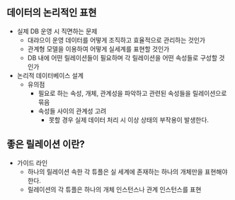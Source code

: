 ## 데이터의 논리적인 표현
* 실제 DB 운영 시 직면하는 문제
	* 대랴으이 운영 데이터를 어떻게 조직하고 효율적으로 관리하는 것인가
	* 관계형 모델을 이용하여 어떻게 실세계를 표현할 것인가
	* DB 내에 어떤 릴레이션들이 필요하며 각 릴레이션을 어떤 속성들로 구성할 것인가
* 논리적 데이터베이스 설계
	* 유의점
		* 필요로 하는 속성, 개체, 관계성을 파악하고 관련된 속성들을 릴레이션으로 묶음
		* 속성들 사이의 관계성 고려
			* 못할 경우 실제 데이터 처리 시 이상 상태의 부작용이 발생한다.

## 좋은 릴레이션 이란?
- 가이드 라인
	- 하나의 릴레이션 속한 각 튜플은 실 세계에 존재하는 하나의 개체만을 표현해야한다.
	- 릴레이션의 각 튜플은 하나의 개체 인스턴스나 관계 인스턴스를 표현